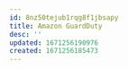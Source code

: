 ```yaml
---
id: 8nz50tejub1rqg8f1jbsapy
title: Amazon GuardDuty
desc: ''
updated: 1671256190976
created: 1671256185473
---
```

